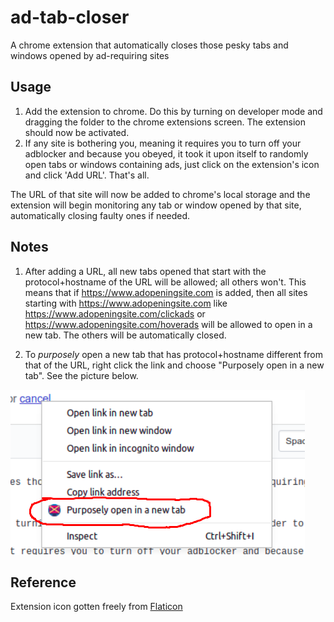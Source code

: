 # ad-tab-closer
A chrome extension that automatically closes those pesky tabs and windows opened by ad-requiring sites

## Usage
1. Add the extension to chrome. Do this by turning on developer mode and dragging the folder to the chrome extensions screen. The extension should now be activated.
2. If any site is bothering you, meaning it requires you to turn off your adblocker and because you obeyed, it took it upon itself to randomly open tabs or windows containing ads, just click on the extension's icon and click 'Add URL'. That's all. 

The URL of that site will now be added to chrome's local storage and the extension will begin monitoring any tab or window opened by that site, automatically closing faulty ones if needed.

## Notes
1. After adding a URL, all new tabs opened that start with the protocol+hostname of the URL will be allowed; all others won't.
This means that if https://www.adopeningsite.com is added, then all sites starting with https://www.adopeningsite.com like https://www.adopeningsite.com/clickads or https://www.adopeningsite.com/hoverads will be allowed to open in a new tab. The others will be automatically closed.

2. To _purposely_ open a new tab that has protocol+hostname different from that of the URL, right click the link and choose "Purposely open in a new tab". See the picture below. 

![](right_click.png)


## Reference
Extension icon gotten freely from [Flaticon](https://www.flaticon.com/)





